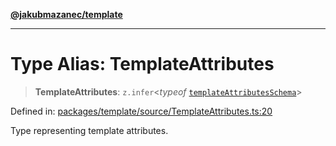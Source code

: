 [**@jakubmazanec/template**](../README.md)

---

# Type Alias: TemplateAttributes

> **TemplateAttributes**: `z.infer`\<_typeof_
> [`templateAttributesSchema`](../variables/templateAttributesSchema.md)\>

Defined in:
[packages/template/source/TemplateAttributes.ts:20](https://github.com/jakubmazanec/tools/blob/f779e75b9ef98389e12e52575295bd1ef364daca/packages/template/source/TemplateAttributes.ts#L20)

Type representing template attributes.
